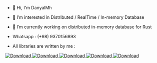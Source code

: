 - 👋 Hi, I'm DanyalMh
- 👀 I’m interested in Distributed / RealTime / In-memory Database 
- 🌱 I’m currently working on distributed in-memory database for Rust
-    Whatsapp : (+98) 9370156893

-    All libraries are written by me :
  <!-- Downloads -->
  <a href="https://crates.io/crates/rstorage">
    <img src="https://img.shields.io/crates/d/rstorage.svg?style=flat-square"
      alt="Download" />
  </a>
  
  <!-- Downloads -->
  <a href="https://crates.io/crates/laststage">
    <img src="https://img.shields.io/crates/d/laststage.svg?style=flat-square"
      alt="Download" />
  </a>
  
  <!-- Downloads -->
  <a href="https://crates.io/crates/darkbird">
    <img src="https://img.shields.io/crates/d/darkbird.svg?style=flat-square"
      alt="Download" />
  </a>
  
  <!-- Downloads -->
  <a href="https://crates.io/crates/disk_log">
    <img src="https://img.shields.io/crates/d/disk_log.svg?style=flat-square"
      alt="Download" />
  </a>
  
  <!-- Downloads -->
  <a href="https://crates.io/crates/whitepool">
    <img src="https://img.shields.io/crates/d/whitepool.svg?style=flat-square"
      alt="Download" />
  </a>
  
</div>



<!---
Rustixir/Rustixir is a ✨ special ✨ repository because its `README.md` (this file) appears on your GitHub profile.
You can click the Preview link to take a look at your changes.
--->
